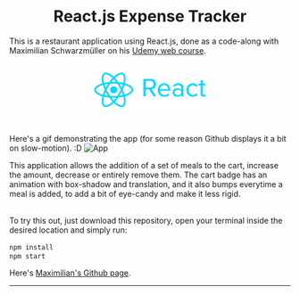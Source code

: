 <div align="center">
    <h1>React.js Expense Tracker</h1>
</div>

This is a restaurant application using React.js, done as a code-along with Maximilian Schwarzmüller on his [Udemy web course](https://www.udemy.com/course/react-the-complete-guide-incl-redux/).

<br/>
<div align="center">
  <img align="center" width="200" height="" src="./Files/react-logo.png">
</div>
<br/>
<br/>

Here's a gif demonstrating the app (for some reason Github displays it a bit on slow-motion). :D
![App](./Files/app.gif)

<p text-align="justify">This application allows the addition of a set of meals to the cart, increase the amount, decrease or entirely remove them. The cart badge has an animation with box-shadow and translation, and it also bumps everytime a meal is added, to add a bit of eye-candy and make it less rigid.</p>
<br/>
To try this out, just download this repository, open your terminal inside the desired location and simply run:

<br/>

```
npm install
npm start
```

Here's [Maximilian's Github page](https://github.com/maxschwarzmueller).

---------------------------------------------------------------

